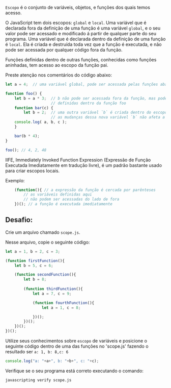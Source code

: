 `Escopo` é o conjunto de variáveis, objetos, e funções dos quais temos acesso.

O JavaScript tem dois escopos: `global` e `local`. Uma variável que é declarada fora da definição de uma função é uma variável `global`, e o seu valor pode ser acessado e modificado á partir de qualquer parte do seu programa. Uma variável que é declarada dentro da definição de uma função é `local`. Ela é criada e destruída toda vez que a função é executada, e não pode ser acessada por qualquer código fora da função.

Funções definidas dentro de outras funções, conhecidas como funções aninhadas, tem acesso ao escopo da função pai. 

Preste atenção nos comentários do código abaixo:

```js
let a = 4;	// uma variável global, pode ser acessada pelas funções abaixo

function foo() {
	let b = a * 3;	// b não pode ser acessada fora da função, mas pode ser acessada pelas funções
					// definidas dentro da função foo
	function bar(c) {
		let b = 2;  // uma outra variável `b` é criada dentro do escopo da função bar
					// as mudanças dessa nova variável `b` não afeta a outra variável `b`
	console.log( a, b, c );
	}

	bar(b * 4);
}

foo(); // 4, 2, 48
```
IIFE, Immediately Invoked Function Expression (Expressão de Função Executada Imediatamente em tradução livre), é um padrão bastante usado para criar escopos locais.

Exemplo:
```js
	(function(){ // a expressão da função é cercada por parênteses
		// as variáveis definidas aqui
		// não podem ser acessadas do lado de fora
	})(); // a função é executada imediatamente
```
## Desafio:

Crie um arquivo chamado `scope.js`.

Nesse arquivo, copie o seguinte código:
```js
let a = 1, b = 2, c = 3;

(function firstFunction(){
	let b = 5, c = 6;

	(function secondFunction(){
		let b = 8;
		
		(function thirdFunction(){
			let a = 7, c = 9;

			(function fourthFunction(){
				let a = 1, c = 8;

			})();
		})();
	})();
})();
```

Utilize seus conhecimentos sobre `escopo` de variáveis e posicione o seguinte código dentro de uma das funções no 'scope.js'
fazendo o resultado ser `a: 1, b: 8,c: 6`
```js
console.log("a: "+a+", b: "+b+", c: "+c);
```

Verifique se o seu programa está correto executando o comando:

```bash
javascripting verify scope.js
```
